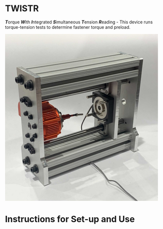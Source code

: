 # TWISTR
***T***orque ***W***ith ***I***ntegrated ***S***imultaneous ***T***ension ***R***eading - This device runs torque-tension tests to determine fastener torque and preload.

![TWISTR](./other/device.jpg)

# Instructions for Set-up and Use

